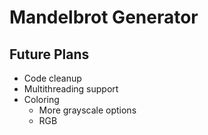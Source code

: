 
# Mandelbrot Generator

## Future Plans
- Code cleanup
- Multithreading support
- Coloring
    - More grayscale options
    - RGB
